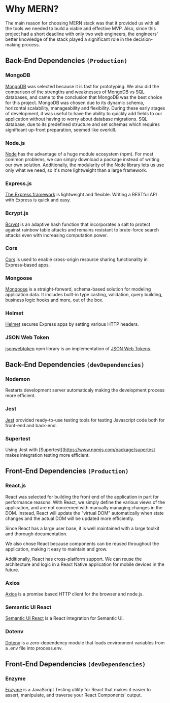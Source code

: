 # Why MERN?
The main reason for choosing MERN stack was that it provided us with all the tools we needed to build a viable and effective MVP. Also, since this project had a short deadline with only two web engineers, the engineers' better knowledge of the stack played a significant role in the decision-making process.

## Back-End Dependencies `(Production)`
### MongoDB
[MongoDB](https://www.mongodb.com/) was selected because it is fast for prototyping. 
We also did the comparison of the strengths and weaknesses of MongoDB vs SQL databases, and came to the conclusion that MongoDB was the best choice for this project. MongoDB was chosen due to its dynamic schema, horizontal scalability, manageability and flexibility. During these early stages of development, it was useful to have the ability to quickly add fields to our application without having to worry about database migrations. SQL database, due to its predefined structure and set schemas which requires significant up-front preparation, seemed like overkill.

### Node.js
[Node](https://nodejs.org/en/) has the advantage of a huge module ecosystem (npm). For most common problems, we can simply download a package instead of writing our own solution. Additionally, the modularity of the Node library lets us use only what we need, so it's more lightweight than a large framework.

### Express.js
[The Express framework](http://expressjs.com/) is lightweight and flexible. Writing a RESTful API with Express is quick and easy.

### Bcrypt.js
[Bcrypt](https://www.npmjs.com/package/bcryptjs) is an adaptive hash function that incorporates a salt to protect against rainbow table attacks and remains resistant to brute-force search attacks even with increasing computation power.

### Cors
[Cors](https://github.com/expressjs/cors) is used to enable cross-origin resource sharing functionality in Express-based apps.

### Mongoose
[Mongoose](https://mongoosejs.com/) is a straight-forward, schema-based solution for modeling application data. It includes built-in type casting, validation, query building, business logic hooks and more, out of the box.

### Helmet
[Helmet](https://helmetjs.github.io/) secures Express apps by setting various HTTP headers.

### JSON Web Token
[jsonwebtoken](https://www.npmjs.com/package/jsonwebtoken) npm library is an implementation of [JSON Web Tokens](https://tools.ietf.org/html/rfc7519).

## Back-End Dependencies `(devDependencies)`
### Nodemon
Restarts development server automaticaly making the development process more efficient.

### Jest
[Jest](https://jestjs.io/) provided ready-to-use testing tools for testing Javascript code both for front-end and back-end. 

### Supertest
Using Jest with [Supertest](https://www.npmjs.com/package/supertest makes integration testing more efficient.

## Front-End Dependencies `(Production)`
### React.js

React was selected for building the front end of the application in part for performance reasons. With React, we simply define the various views of the application, and are not concerned with manually managing changes in the DOM. Instead, React will update the "virtual DOM" automatically when state changes and the actual DOM will be updated more efficiently.

Since React has a large user base, it is well maintained with a large toolkit and thorough documentation.

We also chose React because components can be reused throughout the application, making it easy to maintain and grow.

Additionally, React has cross-platform support. We can reuse the architecture and logic in a React Native application for mobile devices in the future.

### Axios
[Axios](https://www.npmjs.com/package/axios) is a promise based HTTP client for the browser and node.js.

### Semantic UI React
[Semantic UI React](https://www.npmjs.com/package/semantic-ui-react) is a React integration for Semantic UI.

### Dotenv
[Dotenv](https://www.npmjs.com/package/dotenv) is a zero-dependency module that loads environment variables from a .env file into process.env.

## Front-End Dependencies `(devDependencies)`
### Enzyme
[Enzyme](https://github.com/airbnb/enzyme) is a JavaScript Testing utility for React that makes it easier to assert, manipulate, and traverse your React Components' output.
